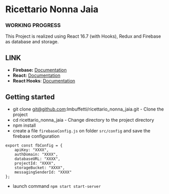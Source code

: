 # Ricettario Nonna Jaia

### WORKING PROGRESS

This Project is realized using React 16.7 (with Hooks), Redux and Firebase as database and storage.

## LINK

- **Firebase:** [Documentation](https://firebase.google.com/docs/database/web/start?authuser=0)
- **React:** [Documentation](https://reactjs.org/docs/getting-started.html)
- **React Hooks**: [Documentation](https://reactjs.org/docs/hooks-intro.html)

## Getting started

- git clone git@github.com:lmbuffetti/ricettario_nonna_jaia.git - Clone the project
- cd ricettario_nonna_jaia - Change directory to the project directory
- npm install
- create a file `firebaseConfig.js` on folder `src/config` and save the firebase configuration
```
export const fbConfig = {
    apiKey: "XXXX",
    authDomain: "XXXX",
    databaseURL: "XXXX",
    projectId: "XXXX",
    storageBucket: "XXXX",
    messagingSenderId: "XXXX"
};
```
- launch command `npm start start-server`
